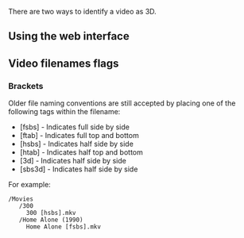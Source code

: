 There are two ways to identify a video as 3D.

## Using the web interface

## Video filenames flags

### Brackets

Older file naming conventions are still accepted  by placing one of the following tags within the filename:

* [fsbs] - Indicates full side by side
* [ftab] - Indicates full top and bottom
* [hsbs] - Indicates half side by side
* [htab] - Indicates half top and bottom
* [3d] - Indicates half side by side
* [sbs3d] - Indicates half side by side

For example:

```
/Movies
   /300
     300 [hsbs].mkv
   /Home Alone (1990)
     Home Alone [fsbs].mkv
```
